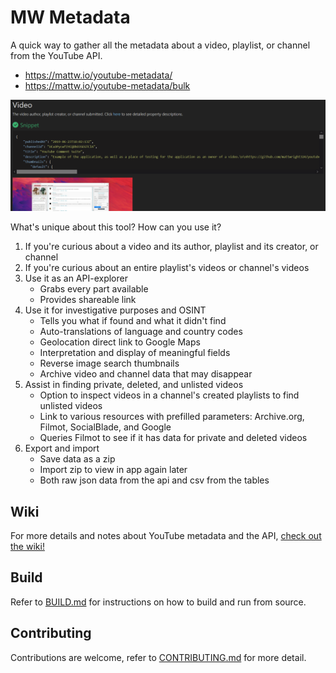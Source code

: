 # MW Metadata

A quick way to gather all the metadata about a video, playlist, or channel from the YouTube API.

- https://mattw.io/youtube-metadata/
- https://mattw.io/youtube-metadata/bulk

![img.png](img/readme.png)

What's unique about this tool? How can you use it?

1. If you're curious about a video and its author, playlist and its creator, or channel
2. If you're curious about an entire playlist's videos or channel's videos
3. Use it as an API-explorer
   - Grabs every part available
   - Provides shareable link
4. Use it for investigative purposes and OSINT
   - Tells you what if found and what it didn't find
   - Auto-translations of language and country codes
   - Geolocation direct link to Google Maps
   - Interpretation and display of meaningful fields
   - Reverse image search thumbnails
   - Archive video and channel data that may disappear
5. Assist in finding private, deleted, and unlisted videos
   - Option to inspect videos in a channel's created playlists to find unlisted videos
   - Link to various resources with prefilled parameters: Archive.org, Filmot, SocialBlade, and Google
   - Queries Filmot to see if it has data for private and deleted videos
6. Export and import
   - Save data as a zip
   - Import zip to view in app again later
   - Both raw json data from the api and csv from the tables

## Wiki

For more details and notes about YouTube metadata and the API, [check out the wiki!](https://github.com/mattwright324/youtube-metadata/wiki)

## Build

Refer to [BUILD.md](https://github.com/mattwright324/youtube-metadata/blob/master/BUILD.md)
for instructions on how to build and run from source.

## Contributing

Contributions are welcome, refer
to [CONTRIBUTING.md](https://github.com/mattwright324/youtube-metadata/blob/master/CONTRIBUTING.md)
for more detail.
